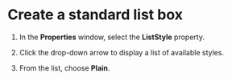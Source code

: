 
# Create a standard list box




1. In the  **Properties** window, select the **ListStyle** property.
    
2. Click the drop-down arrow to display a list of available styles.
    
3. From the list, choose  **Plain**.
    



